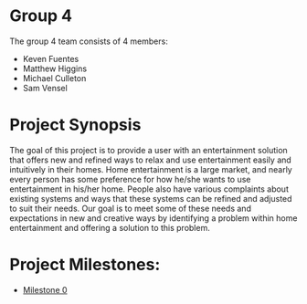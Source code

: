 # Group 4

The group 4 team consists of 4 members:

- Keven Fuentes
- Matthew Higgins
- Michael Culleton
- Sam Vensel

# Project Synopsis

The goal of this project is to provide a user with an entertainment solution that offers new and refined ways to relax and use entertainment easily and intuitively in their homes. Home entertainment is a large market, and nearly every person has some preference for how he/she wants to use entertainment in his/her home. People also have various complaints about existing systems and ways that these systems can be refined and adjusted to suit their needs. Our goal is to meet some of these needs and expectations in new and creative ways by identifying a problem within home entertainment and offering a solution to this problem.

# Project Milestones:

- [Milestone 0](https://vextor22.github.io/CPSC414GroupProject/Group4_Milestone_0.pdf)
